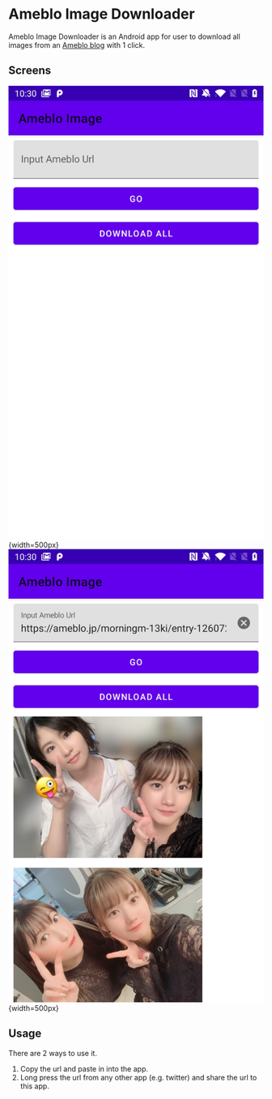 # Ameblo Image Downloader

Ameblo Image Downloader is an Android app for user to download all images from an [Ameblo blog](https://ameblo.jp/) with 1 click.

## Screens

![screenshot1](screenshots/Screenshot_20200630-103002.jpg){width=500px}
![screenshot2](screenshots/Screenshot_20200630-103036.jpg){width=500px}   

## Usage

There are 2 ways to use it.

1. Copy the url and paste in into the app.
2. Long press the url from any other app (e.g. twitter) and share the url to this app. 

